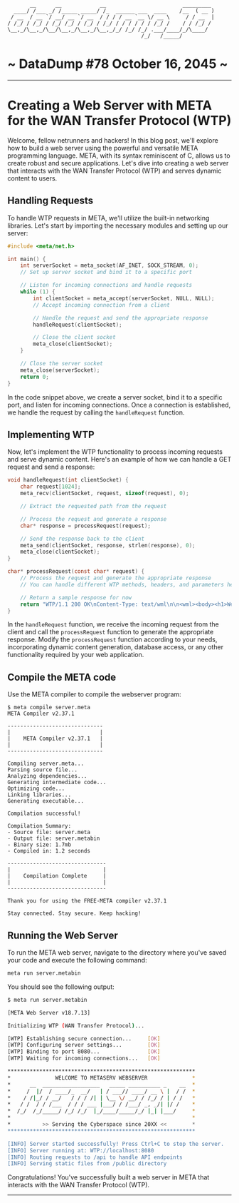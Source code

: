 ```
       __      __            __                        _________
  ____/ /___ _/ /_____ _____/ /_  ______ ___  ____    /__  ( __ )
 / __  / __ `/ __/ __ `/ __  / / / / __ `__ \/ __ \     / / __  |
/ /_/ / /_/ / /_/ /_/ / /_/ / /_/ / / / / / / /_/ /    / / /_/ /
\__,_/\__,_/\__/\__,_/\__,_/\__,_/_/ /_/ /_/ .___/____/_/\____/
                                          /_/   /_____/
```

# ~ DataDump #78 October 16, 2045 ~

---

# Creating a Web Server with META for the WAN Transfer Protocol (WTP)

Welcome, fellow netrunners and hackers! In this blog post, we'll explore how to build a web server using the powerful and versatile META programming language. META, with its syntax reminiscent of C, allows us to create robust and secure applications. Let's dive into creating a web server that interacts with the WAN Transfer Protocol (WTP) and serves dynamic content to users.

## Handling Requests

To handle WTP requests in META, we'll utilize the built-in networking libraries. Let's start by importing the necessary modules and setting up our server:

```c
#include <meta/net.h>

int main() {
    int serverSocket = meta_socket(AF_INET, SOCK_STREAM, 0);
    // Set up server socket and bind it to a specific port

    // Listen for incoming connections and handle requests
    while (1) {
        int clientSocket = meta_accept(serverSocket, NULL, NULL);
        // Accept incoming connection from a client

        // Handle the request and send the appropriate response
        handleRequest(clientSocket);

        // Close the client socket
        meta_close(clientSocket);
    }

    // Close the server socket
    meta_close(serverSocket);
    return 0;
}
```

In the code snippet above, we create a server socket, bind it to a specific port, and listen for incoming connections.
Once a connection is established, we handle the request by calling the `handleRequest` function.

## Implementing WTP

Now, let's implement the WTP functionality to process incoming requests and serve dynamic content.
Here's an example of how we can handle a GET request and send a response:

```c
void handleRequest(int clientSocket) {
    char request[1024];
    meta_recv(clientSocket, request, sizeof(request), 0);

    // Extract the requested path from the request

    // Process the request and generate a response
    char* response = processRequest(request);

    // Send the response back to the client
    meta_send(clientSocket, response, strlen(response), 0);
    meta_close(clientSocket);
}

char* processRequest(const char* request) {
    // Process the request and generate the appropriate response
    // You can handle different WTP methods, headers, and parameters here

    // Return a sample response for now
    return "WTP/1.1 200 OK\nContent-Type: text/wml\n\n<wml><body><h1>Welcome to the Cybernetic Network!</h1></body></wml>";
}
```

In the `handleRequest` function, we receive the incoming request from the client and call the `processRequest` function to generate the appropriate response. Modify the `processRequest` function according to your needs, incorporating dynamic content generation, database access, or any other functionality required by your web application.

## Compile the META code

Use the META compiler to compile the webserver program:

```
$ meta compile server.meta
META Compiler v2.37.1

------------------------------
|                            |
|    META Compiler v2.37.1   |
|                            |
------------------------------

Compiling server.meta...
Parsing source file...
Analyzing dependencies...
Generating intermediate code...
Optimizing code...
Linking libraries...
Generating executable...

Compilation successful!

Compilation Summary:
- Source file: server.meta
- Output file: server.metabin
- Binary size: 1.7mb
- Compiled in: 1.2 seconds

-------------------------------
|                             |
|    Compilation Complete     |
|                             |
-------------------------------

Thank you for using the FREE-META compiler v2.37.1

Stay connected. Stay secure. Keep hacking!

```

## Running the Web Server

To run the META web server, navigate to the directory where you've saved your code and execute the following command:

```sh
meta run server.metabin
```

You should see the following output:

```sh
$ meta run server.metabin

[META Web Server v18.7.13]

Initializing WTP (WAN Transfer Protocol)...

[WTP] Establishing secure connection...     [OK]
[WTP] Configuring server settings...        [OK]
[WTP] Binding to port 8080...               [OK]
[WTP] Waiting for incoming connections...   [OK]

***********************************************************
*              WELCOME TO METASERV WEBSERVER              *
*      __  __________________   _____ __________ _    __  *
*     /  |/  / ____/_  __/   | / ___// ____/ __ \ |  / /  *
*    / /|_/ / __/   / / / /| | \__ \/ __/ / /_/ / | / /   *
*   / /  / / /___  / / / ___ |___/ / /___/ _, _/| |/ /    *
*  /_/  /_/_____/ /_/ /_/  |_/____/_____/_/ |_| |___/     *
*                                                         *
*          >> Serving the Cyberspace since 20XX <<        *
***********************************************************

[INFO] Server started successfully! Press Ctrl+C to stop the server.
[INFO] Server running at: WTP://localhost:8080
[INFO] Routing requests to /api to handle API endpoints
[INFO] Serving static files from /public directory
```

Congratulations! You've successfully built a web server in META that interacts with the WAN Transfer Protocol (WTP).

---
